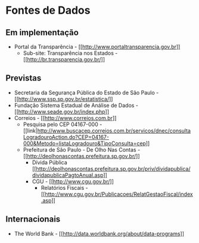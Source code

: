 # Fontes de Dados

## Em implementação
* Portal da Transparência - [[http://www.portaltransparencia.gov.br]]
  * Sub-site: Transparência nos Estados - [[http://br.transparencia.gov.br/]]

## Previstas
* Secretaria da Segurança Pública do Estado de São Paulo - [[http://www.ssp.sp.gov.br/estatistica/]]
* Fundação Sistema Estadual de Análise de Dados - [[http://www.seade.gov.br/index.php]]
* Correios - [[http://www.correios.com.br]]
  * Pesquisa pelo CEP 04167-000 - [[link|http://www.buscacep.correios.com.br/servicos/dnec/consultaLogradouroAction.do?CEP=04167-000&Metodo=listaLogradouro&TipoConsulta=cep]]
  * Prefeitura de São Paulo - De Olho Nas Contas - [[http://deolhonascontas.prefeitura.sp.gov.br/]]
    * Dívida Pública [[http://deolhonascontas.prefeitura.sp.gov.br/priv/dividapublica/dividapublicaPagtoAnual.asp]]
    * CGU - [[http://www.cgu.gov.br/]]
      * Relatórios Fiscais - [[http://www.cgu.gov.br/Publicacoes/RelatGestaoFiscal/index.asp]]

## Internacionais
* The World Bank - [[http://data.worldbank.org/about/data-programs]]

